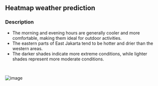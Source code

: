 ## Heatmap weather prediction
<h3>Description</h3>
<ul>
  <li>The morning and evening hours are generally cooler and more comfortable, making them ideal for outdoor activities.</li>
  <li>The eastern parts of East Jakarta tend to be hotter and drier than the western areas.</li>
  <li>The darker shades indicate more extreme conditions, while lighter shades represent more moderate conditions.</li>
</ul>
</br>

![image](image.png)
